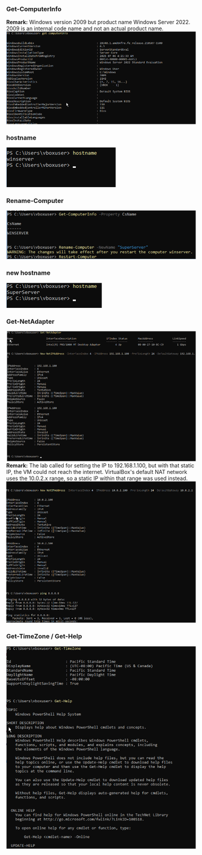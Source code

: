 ### Get-ComputerInfo 
**Remark:** Windows version 2009 but product name Windows Server 2022. 2009 is an internal code name and not an actual product name.
![Alt text](images/Get-ComputerInfo.png)
### hostname
![Alt text](images/hostname.png)
### Rename-Computer
![Alt text](images/Rename-Computer.png)
### new hostname
![Alt text](images/hostname2.png)
### Get-NetAdapter
![Alt text](images/New-NetIPAddress.png)
**Remark:** The lab called for setting the IP to 192.168.1.100, but with that static IP, the VM could not reach the internet. VirtualBox's default NAT network uses the 10.0.2.x range, so a static IP within that range was used instead.
![Alt text](images/New-NetIPAddress2.png)
### Get-TimeZone / Get-Help
![Alt text](images/Get-TimeZone.png)

